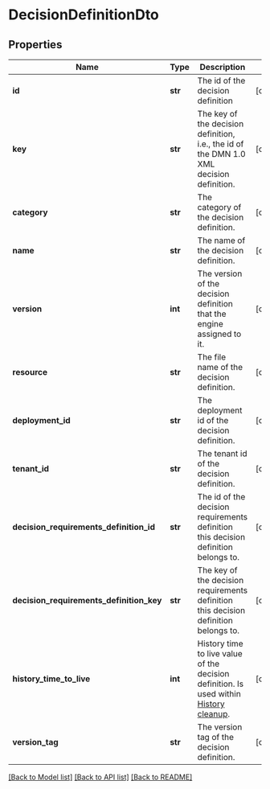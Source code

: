 # DecisionDefinitionDto

## Properties
Name | Type | Description | Notes
------------ | ------------- | ------------- | -------------
**id** | **str** | The id of the decision definition | [optional] 
**key** | **str** | The key of the decision definition, i.e., the id of the DMN 1.0 XML decision definition. | [optional] 
**category** | **str** | The category of the decision definition. | [optional] 
**name** | **str** | The name of the decision definition. | [optional] 
**version** | **int** | The version of the decision definition that the engine assigned to it. | [optional] 
**resource** | **str** | The file name of the decision definition. | [optional] 
**deployment_id** | **str** | The deployment id of the decision definition. | [optional] 
**tenant_id** | **str** | The tenant id of the decision definition. | [optional] 
**decision_requirements_definition_id** | **str** | The id of the decision requirements definition this decision definition belongs to. | [optional] 
**decision_requirements_definition_key** | **str** | The key of the decision requirements definition this decision definition belongs to. | [optional] 
**history_time_to_live** | **int** | History time to live value of the decision definition. Is used within [History cleanup](https://docs.camunda.org/manual/7.13/user-guide/process-engine/history/#history-cleanup). | [optional] 
**version_tag** | **str** | The version tag of the decision definition. | [optional] 

[[Back to Model list]](../README.md#documentation-for-models) [[Back to API list]](../README.md#documentation-for-api-endpoints) [[Back to README]](../README.md)


